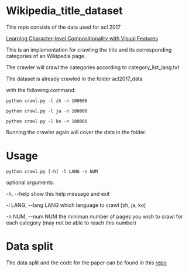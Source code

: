 # Wikipedia_title_dataset
This repo consists of the data used for acl 2017 

[Learning Character-level Compositionality with Visual Features](https://arxiv.org/abs/1704.04859)

This is an implementation for crawling the title and its corresponding categories of an Wikipedia page.

The crawler will crawl the categories according to category_list_lang.txt 

The dataset is already crawled in the folder acl2017_data

with the following command:  
```
python crawl.py -l zh -n 100000

python crawl.py -l ja -n 100000

python crawl.py -l ko -n 100000
```
Running the crawler again will cover the data in the folder.


# Usage
```
python crawl.py [-h] -l LANG -n NUM 
```
optional arguments:

  -h, --help            show this help message and exit
  
  -l LANG, --lang LANG  which language to crawl [zh, ja, ko]
  
  -n NUM, --num NUM     the minimun number of pages you wish to crawl for each category (may not be able to reach this number)

# Data split
The data split and the code for the paper can be found in this [repo](https://github.com/frederick0329/Learning-character-level/)
